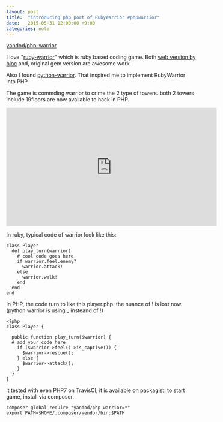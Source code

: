 ```yaml
---
layout: post
title:  "introducing php port of RubyWarrior #phpwarrior"
date:   2015-05-31 12:00:00 +9:00
categories: note
---
```


[yandod/php-warrior](https://github.com/yandod/php-warrior)

I love "[ruby-warrior](https://github.com/ryanb/ruby-warrior/)" which is ruby based coding game.
Both [web version by bloc](https://www.bloc.io/ruby-warrior/#/) and, original gem version are awesome work.

Also I found [python-warrior](https://github.com/arbylee/python-warrior).
That inspired me to implement RubyWarrior into PHP.


The game is commding warrior to crime the 2 type of towers.
both 2 towers include 19floors are now available to hack in PHP.

<iframe width="560" height="315" src="https://www.youtube.com/embed/Pt_qerDO28c" frameborder="0" allowfullscreen></iframe>

In ruby, typical code of warrior look like this:

    class Player
      def play_turn(warrior)
        # cool code goes here
        if warrior.feel.enemy?
          warrior.attack!
        else
          warrior.walk!
        end
      end
    end

In PHP, the code turn to like this player.php.
the nuance of ! is lost now. (python warrior is using _ insteand of !)

    <?php
    class Player {

      public function play_turn($warrior) {
      # add your code here
        if ($warrior->feel()->is_captive()) {
          $warrior->rescue();
        } else {
          $warrior->attack();
        }
      }
    }

it tested with even PHP7 on TravisCI, it is available on packagist.
to start game, install via composer.

    composer global require "yandod/php-warrior=*"
    export PATH=$HOME/.composer/vendor/bin:$PATH
